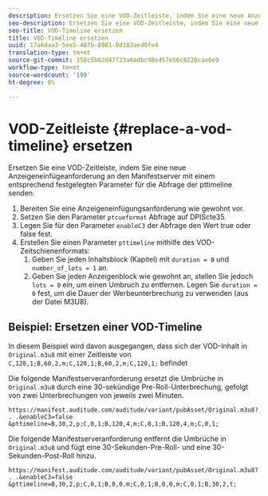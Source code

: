 ```yaml
---
description: Ersetzen Sie eine VOD-Zeitleiste, indem Sie eine neue Anzeigeneinfügeanforderung an den Manifestserver mit einem entsprechend festgelegten Parameter für die Abfrage der pttimeline senden.
seo-description: Ersetzen Sie eine VOD-Zeitleiste, indem Sie eine neue Anzeigeneinfügeanforderung an den Manifestserver mit einem entsprechend festgelegten Parameter für die Abfrage der pttimeline senden.
seo-title: VOD-Timeline ersetzen
title: VOD-Timeline ersetzen
uuid: 17a6daa3-5ee5-48fb-8981-0d183aed0fe4
translation-type: tm+mt
source-git-commit: 358c5b02d47f23a6adbc98e457e56c8220cae6e9
workflow-type: tm+mt
source-wordcount: '199'
ht-degree: 0%

---
```



# VOD-Zeitleiste {#replace-a-vod-timeline} ersetzen

Ersetzen Sie eine VOD-Zeitleiste, indem Sie eine neue Anzeigeneinfügeanforderung an den Manifestserver mit einem entsprechend festgelegten Parameter für die Abfrage der pttimeline senden.

1. Bereiten Sie eine Anzeigeneinfügungsanforderung wie gewohnt vor.
1. Setzen Sie den Parameter `ptcueformat` Abfrage auf DPIScte35.
1. Legen Sie für den Parameter `enableC3` der Abfrage den Wert true oder false fest.
1. Erstellen Sie einen Parameter `pttimeline` mithilfe des VOD-Zeitschienenformats:
   1. Geben Sie jeden Inhaltsblock (Kapitel) mit `duration = 0` und `number_of_lots = 1` an.
   1. Geben Sie jeden Anzeigenblock wie gewohnt an, stellen Sie jedoch `lots = 0` ein, um einen Umbruch zu entfernen. Legen Sie `duration = 0` fest, um die Dauer der Werbeunterbrechung zu verwenden (aus der Datei M3U8).

## Beispiel: Ersetzen einer VOD-Timeline

In diesem Beispiel wird davon ausgegangen, dass sich der VOD-Inhalt in `Original.m3u8` mit einer Zeitleiste von `C,120,1;B,60,2,m;C,120,1;B,60,2,m;C,120,1;` befindet

Die folgende Manifestserveranforderung ersetzt die Umbrüche in `Original.m3u8` durch eine 30-sekündige Pre-Roll-Unterbrechung, gefolgt von zwei Unterbrechungen von jeweils zwei Minuten.

```
https://manifest.auditude.com/auditude/variant/pubAsset/Original.m3u8?. . .&enableC3=false 
&pttimeline=B,30,2,p;C,0,1;B,120,4,m;C,0,1;B,120,4,m;C,0,1;
```

Die folgende Manifestserveranforderung entfernt die Umbrüche in `Original.m3u8` und fügt eine 30-Sekunden-Pre-Roll- und eine 30-Sekunden-Post-Roll hinzu.

```
https://manifest.auditude.com/auditude/variant/pubAsset/Original.m3u8?. . .&enableC3=false 
&pttimeline=B,30,2,p;C,0,1;B,0,0,m;C,0,1;B,0,0,m;C,0,1;B,30,2,t;
```
